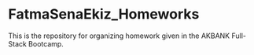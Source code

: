 # FatmaSenaEkiz_Homeworks
This is the repository for organizing  homework given in the AKBANK Full-Stack Bootcamp.
